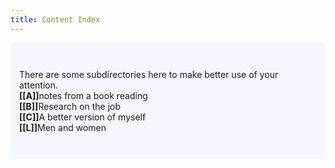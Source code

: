 ```yaml
---
title: Content Index
---
```

<p style="padding: 3em 1em; background: #f5f7ff; border-radius: 4px;">
  There are some subdirectories here to make better use of your attention. <br>
  <span style="font-weight: bold">[[A]]</span>notes from a book reading <br>
  <span style="font-weight: bold">[[B]]</span>Research on the job<br>
  <span style="font-weight: bold">[[C]]</span>A better version of myself<br>
  <span style="font-weight: bold">[[L]]</span>Men and women<br>
  
</p>
